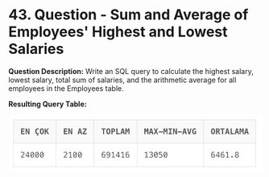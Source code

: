 # 43. Question - Sum and Average of Employees' Highest and Lowest Salaries

**Question Description:**
Write an SQL query to calculate the highest salary, lowest salary, total sum of salaries, and the arithmetic average for all employees in the Employees table.

**Resulting Query Table:**

![alt text](/Sql-ScreenShots/ScreenShot_43.png)
